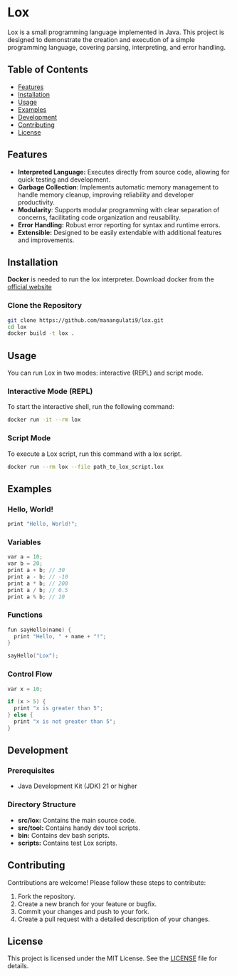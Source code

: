 # Lox

Lox is a small programming language implemented in Java. This project is designed to demonstrate the creation and execution of a simple programming language, covering parsing, interpreting, and error handling.

## Table of Contents

- [Features](#features)
- [Installation](#installation)
- [Usage](#usage)
- [Examples](#examples)
- [Development](#development)
- [Contributing](#contributing)
- [License](#license)

## Features

- **Interpreted Language:** Executes directly from source code, allowing for quick testing and development.
- **Garbage Collection**: Implements automatic memory management to handle memory cleanup, improving reliability and developer productivity.
- **Modularity**: Supports modular programming with clear separation of concerns, facilitating code organization and reusability.
- **Error Handling:** Robust error reporting for syntax and runtime errors.
- **Extensible:** Designed to be easily extendable with additional features and improvements.


## Installation

**Docker** is needed to run the lox interpreter. Download docker from the [official website](https://docs.docker.com/get-docker/)

### Clone the Repository

```bash
git clone https://github.com/manangulati9/lox.git
cd lox
docker build -t lox .
```

## Usage

You can run Lox in two modes: interactive (REPL) and script mode.

### Interactive Mode (REPL)

To start the interactive shell, run the following command:

```bash
docker run -it --rm lox
```

### Script Mode

To execute a Lox script, run this command with a lox script.

```bash
docker run --rm lox --file path_to_lox_script.lox
```

## Examples

### Hello, World!

```c
print "Hello, World!";
```

### Variables

```c
var a = 10;
var b = 20;
print a + b; // 30
print a - b; // -10
print a * b; // 200
print a / b; // 0.5
print a % b; // 10
```

### Functions

```c
fun sayHello(name) {
  print "Hello, " + name + "!";
}

sayHello("Lox");
```

### Control Flow

```c
var x = 10;

if (x > 5) {
  print "x is greater than 5";
} else {
  print "x is not greater than 5";
}
```

## Development

### Prerequisites

- Java Development Kit (JDK) 21 or higher

### Directory Structure

- **src/lox:** Contains the main source code.
- **src/tool:** Contains handy dev tool scripts.
- **bin:** Contains dev bash scripts.
- **scripts:** Contains test Lox scripts.

## Contributing

Contributions are welcome! Please follow these steps to contribute:

1. Fork the repository.
2. Create a new branch for your feature or bugfix.
3. Commit your changes and push to your fork.
4. Create a pull request with a detailed description of your changes.

## License

This project is licensed under the MIT License. See the [LICENSE](LICENSE) file for details.
